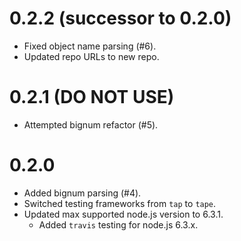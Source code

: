 # 0.2.2 (successor to 0.2.0)
- Fixed object name parsing (#6).
- Updated repo URLs to new repo.

# 0.2.1 (DO NOT USE)
- Attempted bignum refactor (#5).

# 0.2.0
- Added bignum parsing (#4).
- Switched testing frameworks from `tap` to `tape`.
- Updated max supported node.js version to 6.3.1.
  - Added `travis` testing for node.js 6.3.x.
